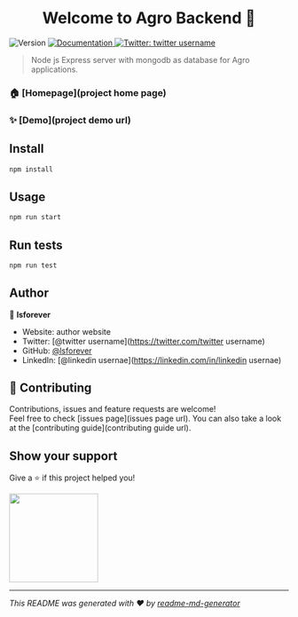 <h1 align="center">Welcome to Agro Backend 👋</h1>
<p>
  <img alt="Version" src="https://img.shields.io/badge/version-1.0.0-blue.svg?cacheSeconds=2592000" />
  <a href="project doc url" target="_blank">
    <img alt="Documentation" src="https://img.shields.io/badge/documentation-yes-brightgreen.svg" />
  </a>
  <a href="https://twitter.com/twitter username" target="_blank">
    <img alt="Twitter: twitter username" src="https://img.shields.io/twitter/follow/twitter username.svg?style=social" />
  </a>
</p>

> Node js Express server with mongodb as database for Agro applications.

### 🏠 [Homepage](project home page)

### ✨ [Demo](project demo url)

## Install

```sh
npm install
```

## Usage

```sh
npm run start
```

## Run tests

```sh
npm run test
```

## Author

👤 **lsforever**

* Website: author website
* Twitter: [@twitter username](https://twitter.com/twitter username)
* GitHub: [@lsforever](https://github.com/lsforever)
* LinkedIn: [@linkedin usernae](https://linkedin.com/in/linkedin usernae)

## 🤝 Contributing

Contributions, issues and feature requests are welcome!<br />Feel free to check [issues page](issues page url). You can also take a look at the [contributing guide](contributing guide url).

## Show your support

Give a ⭐️ if this project helped you!

<a href="https://www.patreon.com/patreon username">
  <img src="https://c5.patreon.com/external/logo/become_a_patron_button@2x.png" width="160">
</a>

***
_This README was generated with ❤️ by [readme-md-generator](https://github.com/kefranabg/readme-md-generator)_